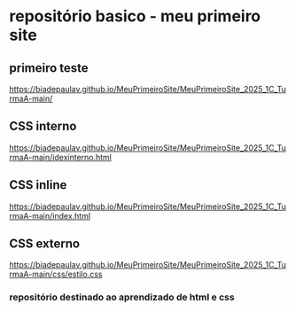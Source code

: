 # repositório basico - meu primeiro site

## primeiro teste
https://biadepaulav.github.io/MeuPrimeiroSite/MeuPrimeiroSite_2025_1C_TurmaA-main/
## CSS interno
https://biadepaulav.github.io/MeuPrimeiroSite/MeuPrimeiroSite_2025_1C_TurmaA-main/idexinterno.html
## CSS inline
https://biadepaulav.github.io/MeuPrimeiroSite/MeuPrimeiroSite_2025_1C_TurmaA-main/index.html
## CSS externo
https://biadepaulav.github.io/MeuPrimeiroSite/MeuPrimeiroSite_2025_1C_TurmaA-main/css/estilo.css
### repositório destinado ao aprendizado de html e css
